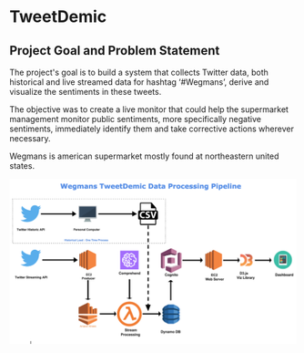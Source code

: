 # TweetDemic
## Project Goal and Problem Statement

The project's goal is to build a system that collects Twitter data, both historical and live streamed data for hashtag ‘#Wegmans’, derive and visualize the sentiments in these tweets.

The objective was to create a live monitor that could help the supermarket management monitor public sentiments, more specifically negative sentiments, immediately identify them and take corrective actions wherever necessary.

Wegmans is american supermarket mostly found at northeastern united states.


![ProcessFlow](process_flow.png)

